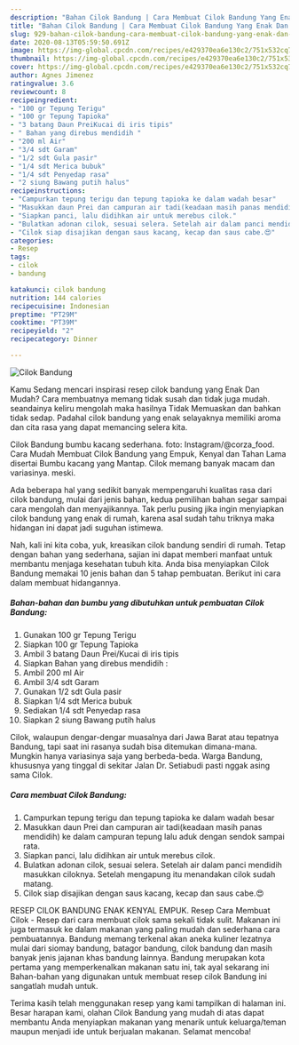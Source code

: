 ```yaml
---
description: "Bahan Cilok Bandung | Cara Membuat Cilok Bandung Yang Enak Dan Lezat"
title: "Bahan Cilok Bandung | Cara Membuat Cilok Bandung Yang Enak Dan Lezat"
slug: 929-bahan-cilok-bandung-cara-membuat-cilok-bandung-yang-enak-dan-lezat
date: 2020-08-13T05:59:50.691Z
image: https://img-global.cpcdn.com/recipes/e429370ea6e130c2/751x532cq70/cilok-bandung-foto-resep-utama.jpg
thumbnail: https://img-global.cpcdn.com/recipes/e429370ea6e130c2/751x532cq70/cilok-bandung-foto-resep-utama.jpg
cover: https://img-global.cpcdn.com/recipes/e429370ea6e130c2/751x532cq70/cilok-bandung-foto-resep-utama.jpg
author: Agnes Jimenez
ratingvalue: 3.6
reviewcount: 8
recipeingredient:
- "100 gr Tepung Terigu"
- "100 gr Tepung Tapioka"
- "3 batang Daun PreiKucai di iris tipis"
- " Bahan yang direbus mendidih "
- "200 ml Air"
- "3/4 sdt Garam"
- "1/2 sdt Gula pasir"
- "1/4 sdt Merica bubuk"
- "1/4 sdt Penyedap rasa"
- "2 siung Bawang putih halus"
recipeinstructions:
- "Campurkan tepung terigu dan tepung tapioka ke dalam wadah besar"
- "Masukkan daun Prei dan campuran air tadi(keadaan masih panas mendidih) ke dalam campuran tepung lalu aduk dengan sendok sampai rata."
- "Siapkan panci, lalu didihkan air untuk merebus cilok."
- "Bulatkan adonan cilok, sesuai selera. Setelah air dalam panci mendidih masukkan ciloknya. Setelah mengapung itu menandakan cilok sudah matang."
- "Cilok siap disajikan dengan saus kacang, kecap dan saus cabe.😍"
categories:
- Resep
tags:
- cilok
- bandung

katakunci: cilok bandung 
nutrition: 144 calories
recipecuisine: Indonesian
preptime: "PT29M"
cooktime: "PT39M"
recipeyield: "2"
recipecategory: Dinner

---
```



![Cilok Bandung](https://img-global.cpcdn.com/recipes/e429370ea6e130c2/751x532cq70/cilok-bandung-foto-resep-utama.jpg)

Kamu Sedang mencari inspirasi resep cilok bandung yang Enak Dan Mudah? Cara membuatnya memang tidak susah dan tidak juga mudah. seandainya keliru mengolah maka hasilnya Tidak Memuaskan dan bahkan tidak sedap. Padahal cilok bandung yang enak selayaknya memiliki aroma dan cita rasa yang dapat memancing selera kita.

Cilok Bandung bumbu kacang sederhana. foto: Instagram/@corza_food. Cara Mudah Membuat Cilok Bandung yang Empuk, Kenyal dan Tahan Lama disertai Bumbu kacang yang Mantap. Cilok memang banyak macam dan variasinya. meski.

Ada beberapa hal yang sedikit banyak mempengaruhi kualitas rasa dari cilok bandung, mulai dari jenis bahan, kedua pemilihan bahan segar sampai cara mengolah dan menyajikannya. Tak perlu pusing jika ingin menyiapkan cilok bandung yang enak di rumah, karena asal sudah tahu triknya maka hidangan ini dapat jadi suguhan istimewa.


Nah, kali ini kita coba, yuk, kreasikan cilok bandung sendiri di rumah. Tetap dengan bahan yang sederhana, sajian ini dapat memberi manfaat untuk membantu menjaga kesehatan tubuh kita. Anda bisa menyiapkan Cilok Bandung memakai 10 jenis bahan dan 5 tahap pembuatan. Berikut ini cara dalam membuat hidangannya.

<!--inarticleads1-->

##### Bahan-bahan dan bumbu yang dibutuhkan untuk pembuatan Cilok Bandung:

1. Gunakan 100 gr Tepung Terigu
1. Siapkan 100 gr Tepung Tapioka
1. Ambil 3 batang Daun Prei/Kucai di iris tipis
1. Siapkan  Bahan yang direbus mendidih :
1. Ambil 200 ml Air
1. Ambil 3/4 sdt Garam
1. Gunakan 1/2 sdt Gula pasir
1. Siapkan 1/4 sdt Merica bubuk
1. Sediakan 1/4 sdt Penyedap rasa
1. Siapkan 2 siung Bawang putih halus


Cilok, walaupun dengar-dengar muasalnya dari Jawa Barat atau tepatnya Bandung, tapi saat ini rasanya sudah bisa ditemukan dimana-mana. Mungkin hanya variasinya saja yang berbeda-beda. Warga Bandung, khususnya yang tinggal di sekitar Jalan Dr. Setiabudi pasti nggak asing sama Cilok. 

<!--inarticleads2-->

##### Cara membuat Cilok Bandung:

1. Campurkan tepung terigu dan tepung tapioka ke dalam wadah besar
1. Masukkan daun Prei dan campuran air tadi(keadaan masih panas mendidih) ke dalam campuran tepung lalu aduk dengan sendok sampai rata.
1. Siapkan panci, lalu didihkan air untuk merebus cilok.
1. Bulatkan adonan cilok, sesuai selera. Setelah air dalam panci mendidih masukkan ciloknya. Setelah mengapung itu menandakan cilok sudah matang.
1. Cilok siap disajikan dengan saus kacang, kecap dan saus cabe.😍


RESEP CILOK BANDUNG ENAK KENYAL EMPUK. Resep Cara Membuat Cilok - Resep dari cara membuat cilok sama sekali tidak sulit. Makanan ini juga termasuk ke dalam makanan yang paling mudah dan sederhana cara pembuatannya. Bandung memang terkenal akan aneka kuliner lezatnya mulai dari siomay bandung, batagor bandung, cilok bandung dan masih banyak jenis jajanan khas bandung lainnya. Bandung merupakan kota pertama yang memperkenalkan makanan satu ini, tak ayal sekarang ini Bahan-bahan yang digunakan untuk membuat resep cilok Bandung ini sangatlah mudah untuk. 

Terima kasih telah menggunakan resep yang kami tampilkan di halaman ini. Besar harapan kami, olahan Cilok Bandung yang mudah di atas dapat membantu Anda menyiapkan makanan yang menarik untuk keluarga/teman maupun menjadi ide untuk berjualan makanan. Selamat mencoba!
